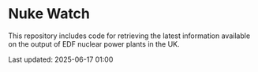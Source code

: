 # Nuke Watch

This repository includes code for retrieving the latest information available on the output of EDF nuclear power plants in the UK.

Last updated: 2025-06-17 01:00